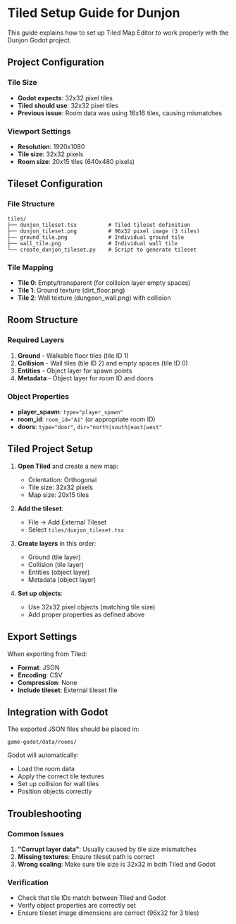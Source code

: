 # Tiled Setup Guide for Dunjon

This guide explains how to set up Tiled Map Editor to work properly with the Dunjon Godot project.

## Project Configuration

### Tile Size
- **Godot expects**: 32x32 pixel tiles
- **Tiled should use**: 32x32 pixel tiles
- **Previous issue**: Room data was using 16x16 tiles, causing mismatches

### Viewport Settings
- **Resolution**: 1920x1080
- **Tile size**: 32x32 pixels
- **Room size**: 20x15 tiles (640x480 pixels)

## Tileset Configuration

### File Structure
```
tiles/
├── dunjon_tileset.tsx          # Tiled tileset definition
├── dunjon_tileset.png          # 96x32 pixel image (3 tiles)
├── ground_tile.png             # Individual ground tile
├── wall_tile.png               # Individual wall tile
└── create_dunjon_tileset.py    # Script to generate tileset
```

### Tile Mapping
- **Tile 0**: Empty/transparent (for collision layer empty spaces)
- **Tile 1**: Ground texture (dirt_floor.png)
- **Tile 2**: Wall texture (dungeon_wall.png) with collision

## Room Structure

### Required Layers
1. **Ground** - Walkable floor tiles (tile ID 1)
2. **Collision** - Wall tiles (tile ID 2) and empty spaces (tile ID 0)
3. **Entities** - Object layer for spawn points
4. **Metadata** - Object layer for room ID and doors

### Object Properties
- **player_spawn**: `type="player_spawn"`
- **room_id**: `room_id="A1"` (or appropriate room ID)
- **doors**: `type="door"`, `dir="north|south|east|west"`

## Tiled Project Setup

1. **Open Tiled** and create a new map:
   - Orientation: Orthogonal
   - Tile size: 32x32 pixels
   - Map size: 20x15 tiles

2. **Add the tileset**:
   - File → Add External Tileset
   - Select `tiles/dunjon_tileset.tsx`

3. **Create layers** in this order:
   - Ground (tile layer)
   - Collision (tile layer)
   - Entities (object layer)
   - Metadata (object layer)

4. **Set up objects**:
   - Use 32x32 pixel objects (matching tile size)
   - Add proper properties as defined above

## Export Settings

When exporting from Tiled:
- **Format**: JSON
- **Encoding**: CSV
- **Compression**: None
- **Include tileset**: External tileset file

## Integration with Godot

The exported JSON files should be placed in:
```
game-godot/data/rooms/
```

Godot will automatically:
- Load the room data
- Apply the correct tile textures
- Set up collision for wall tiles
- Position objects correctly

## Troubleshooting

### Common Issues
1. **"Corrupt layer data"**: Usually caused by tile size mismatches
2. **Missing textures**: Ensure tileset path is correct
3. **Wrong scaling**: Make sure tile size is 32x32 in both Tiled and Godot

### Verification
- Check that tile IDs match between Tiled and Godot
- Verify object properties are correctly set
- Ensure tileset image dimensions are correct (96x32 for 3 tiles)

